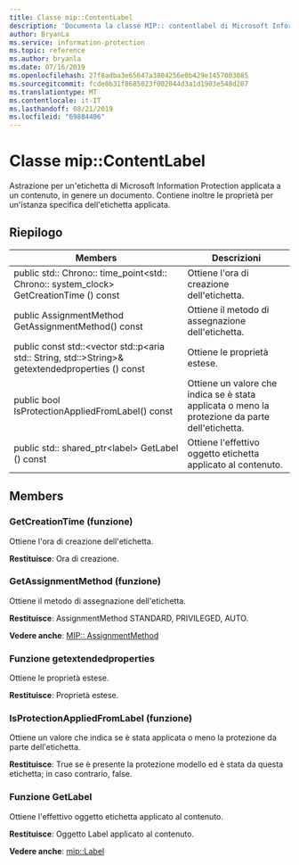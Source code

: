 ```yaml
---
title: Classe mip::ContentLabel
description: 'Documenta la classe MIP:: contentlabel di Microsoft Information Protection (MIP) SDK.'
author: BryanLa
ms.service: information-protection
ms.topic: reference
ms.author: bryanla
ms.date: 07/16/2019
ms.openlocfilehash: 27f8adba3e65647a3804256e0b429e1457003085
ms.sourcegitcommit: fcde8b31f8685023f002044d3a1d1903e548d207
ms.translationtype: MT
ms.contentlocale: it-IT
ms.lasthandoff: 08/21/2019
ms.locfileid: "69884406"
---
```

# <a name="class-mipcontentlabel"></a>Classe mip::ContentLabel 
Astrazione per un'etichetta di Microsoft Information Protection applicata a un contenuto, in genere un documento.
Contiene inoltre le proprietà per un'istanza specifica dell'etichetta applicata.
  
## <a name="summary"></a>Riepilogo
 Members                        | Descrizioni                                
--------------------------------|---------------------------------------------
public std:: Chrono:: time_point\<std:: Chrono:: system_clock\> GetCreationTime () const  |  Ottiene l'ora di creazione dell'etichetta.
public AssignmentMethod GetAssignmentMethod() const  |  Ottiene il metodo di assegnazione dell'etichetta.
public const std::\<vector std::p\<aria std:: String, std::\>String\>& getextendedproperties () const  |  Ottiene le proprietà estese.
public bool IsProtectionAppliedFromLabel() const  |  Ottiene un valore che indica se è stata applicata o meno la protezione da parte dell'etichetta.
public std:: shared_ptr\<label\> GetLabel () const  |  Ottiene l'effettivo oggetto etichetta applicato al contenuto.
  
## <a name="members"></a>Members
  
### <a name="getcreationtime-function"></a>GetCreationTime (funzione)
Ottiene l'ora di creazione dell'etichetta.

  
**Restituisce**: Ora di creazione.
  
### <a name="getassignmentmethod-function"></a>GetAssignmentMethod (funzione)
Ottiene il metodo di assegnazione dell'etichetta.

  
**Restituisce**: AssignmentMethod STANDARD, PRIVILEGED, AUTO. 
  
**Vedere anche**: [MIP:: AssignmentMethod](mip-enums-and-structs.md#assignmentmethod-enum)
  
### <a name="getextendedproperties-function"></a>Funzione getextendedproperties
Ottiene le proprietà estese.

  
**Restituisce**: Proprietà estese.
  
### <a name="isprotectionappliedfromlabel-function"></a>IsProtectionAppliedFromLabel (funzione)
Ottiene un valore che indica se è stata applicata o meno la protezione da parte dell'etichetta.

  
**Restituisce**: True se è presente la protezione modello ed è stata da questa etichetta; in caso contrario, false.
  
### <a name="getlabel-function"></a>Funzione GetLabel
Ottiene l'effettivo oggetto etichetta applicato al contenuto.

  
**Restituisce**: Oggetto Label applicato al contenuto. 
  
**Vedere anche**: [mip::Label](class_mip_label.md)